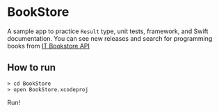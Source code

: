 # BookStore

A sample app to practice `Result` type, unit tests, framework, and Swift documentation.
You can see new releases and search for programming books from [IT Bookstore API](https://api.itbook.store)

## How to run

```
> cd BookStore
> open BookStore.xcodeproj
```

Run!
